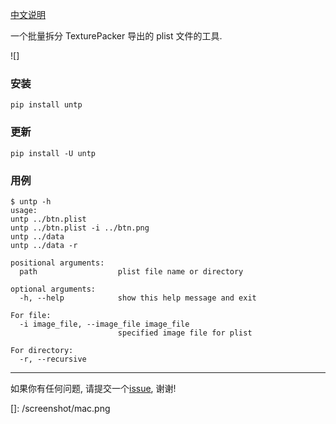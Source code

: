 [中文说明](http://blog.justbilt.com/2016/10/29/untp-2/)

一个批量拆分 TexturePacker 导出的 plist 文件的工具.

![]

### 安装

`pip install untp`

### 更新

`pip install -U untp`

### 用例

```
$ untp -h
usage:
untp ../btn.plist
untp ../btn.plist -i ../btn.png
untp ../data
untp ../data -r

positional arguments:
  path                  plist file name or directory

optional arguments:
  -h, --help            show this help message and exit

For file:
  -i image_file, --image_file image_file
                        specified image file for plist

For directory:
  -r, --recursive
```

---

如果你有任何问题, 请提交一个[issue](https://github.com/justbilt/untp/issues), 谢谢!


[]: /screenshot/mac.png